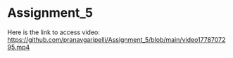 # Assignment_5
Here is the link to access video: https://github.com/pranavgaripelli/Assignment_5/blob/main/video1778707295.mp4
